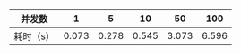 | 并发数    | 1     | 5     | 10    | 50    | 100   |
| --------- | ----- | ----- | ----- | ----- | ----- |
| 耗时（s） | 0.073 | 0.278 | 0.545 | 3.073 | 6.596 |
